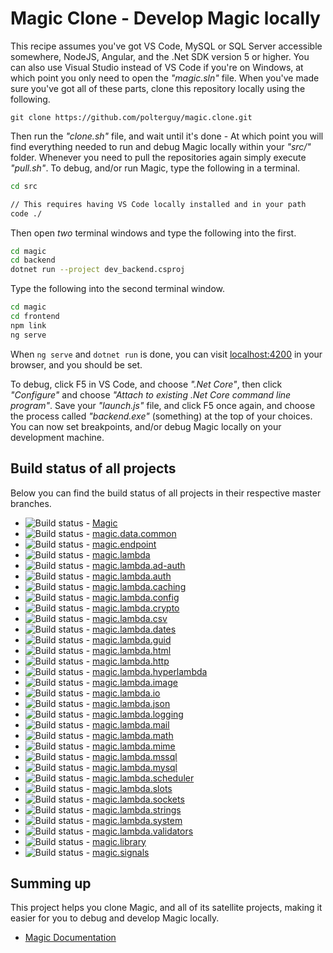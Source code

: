 
# Magic Clone - Develop Magic locally

This recipe assumes you've got VS Code, MySQL or SQL Server accessible somewhere, NodeJS, Angular,
and the .Net SDK version 5 or higher. You can also use Visual Studio instead of VS Code if you're
on Windows, at which point you only need to open the _"magic.sln"_ file. When you've made sure
you've got all of these parts, clone this repository locally using the following.

```
git clone https://github.com/polterguy/magic.clone.git
```

Then run the _"clone.sh"_ file, and wait until it's done - At which point you will find everything
needed to run and debug Magic locally within your _"src/"_ folder. Whenever you need to pull the
repositories again simply execute _"pull.sh"_. To debug, and/or run Magic, type the following in a terminal.

```bash
cd src

// This requires having VS Code locally installed and in your path
code ./
```

Then open _two_ terminal windows and type the following into the first.

```bash
cd magic
cd backend
dotnet run --project dev_backend.csproj
```

Type the following into the second terminal window.

```bash
cd magic
cd frontend
npm link
ng serve
```

When `ng serve` and `dotnet run` is done, you can visit [localhost:4200](https://localhost:4200) in your
browser, and you should be set.

To debug, click F5 in VS Code, and choose _".Net Core"_, then click _"Configure"_ and choose _"Attach to existing .Net Core command line program"_. Save your _"launch.js"_ file, and click F5 once again, and choose the process
called _"backend.exe"_ (something) at the top of your choices. You can now set breakpoints, and/or debug
Magic locally on your development machine.

## Build status of all projects

Below you can find the build status of all projects in their respective master branches.

* ![Build status](https://github.com/polterguy/magic/actions/workflows/codeql-analysis.yml/badge.svg) - [Magic](https://github.com/polterguy/magic)
* ![Build status](https://github.com/polterguy/magic.data.common/actions/workflows/build.yaml/badge.svg) - [magic.data.common](https://github.com/polterguy/magic.data.common)
* ![Build status](https://github.com/polterguy/magic.endpoint/actions/workflows/build.yaml/badge.svg) - [magic.endpoint](https://github.com/polterguy/magic.endpoint)
* ![Build status](https://github.com/polterguy/magic.lambda/actions/workflows/build.yaml/badge.svg) - [magic.lambda](https://github.com/polterguy/magic.lambda)
* ![Build status](https://github.com/polterguy/magic.lambda.ad-auth/actions/workflows/build.yaml/badge.svg) - [magic.lambda.ad-auth](https://github.com/polterguy/magic.lambda.ad-auth)
* ![Build status](https://github.com/polterguy/magic.lambda.auth/actions/workflows/build.yaml/badge.svg) - [magic.lambda.auth](https://github.com/polterguy/magic.lambda.auth)
* ![Build status](https://github.com/polterguy/magic.lambda.caching/actions/workflows/build.yaml/badge.svg) - [magic.lambda.caching](https://github.com/polterguy/magic.lambda.caching)
* ![Build status](https://github.com/polterguy/magic.lambda.config/actions/workflows/build.yaml/badge.svg) - [magic.lambda.config](https://github.com/polterguy/magic.lambda.config)
* ![Build status](https://github.com/polterguy/magic.lambda.crypto/actions/workflows/build.yaml/badge.svg) - [magic.lambda.crypto](https://github.com/polterguy/magic.lambda.crypto)
* ![Build status](https://github.com/polterguy/magic.lambda.csv/actions/workflows/build.yaml/badge.svg) - [magic.lambda.csv](https://github.com/polterguy/magic.lambda.csv)
* ![Build status](https://github.com/polterguy/magic.lambda.dates/actions/workflows/build.yaml/badge.svg) - [magic.lambda.dates](https://github.com/polterguy/magic.lambda.dates)
* ![Build status](https://github.com/polterguy/magic.lambda.guid/actions/workflows/build.yaml/badge.svg) - [magic.lambda.guid](https://github.com/polterguy/magic.lambda.guid)
* ![Build status](https://github.com/polterguy/magic.lambda.html/actions/workflows/build.yaml/badge.svg) - [magic.lambda.html](https://github.com/polterguy/magic.lambda.html)
* ![Build status](https://github.com/polterguy/magic.lambda.http/actions/workflows/build.yaml/badge.svg) - [magic.lambda.http](https://github.com/polterguy/magic.lambda.http)
* ![Build status](https://github.com/polterguy/magic.lambda.hyperlambda/actions/workflows/build.yaml/badge.svg) - [magic.lambda.hyperlambda](https://github.com/polterguy/magic.lambda.hyperlambda)
* ![Build status](https://github.com/polterguy/magic.lambda.image/actions/workflows/build.yaml/badge.svg) - [magic.lambda.image](https://github.com/polterguy/magic.lambda.image)
* ![Build status](https://github.com/polterguy/magic.lambda.io/actions/workflows/build.yaml/badge.svg) - [magic.lambda.io](https://github.com/polterguy/magic.lambda.io)
* ![Build status](https://github.com/polterguy/magic.lambda.json/actions/workflows/build.yaml/badge.svg) - [magic.lambda.json](https://github.com/polterguy/magic.lambda.json)
* ![Build status](https://github.com/polterguy/magic.lambda.logging/actions/workflows/build.yaml/badge.svg) - [magic.lambda.logging](https://github.com/polterguy/magic.lambda.logging)
* ![Build status](https://github.com/polterguy/magic.lambda.mail/actions/workflows/build.yaml/badge.svg) - [magic.lambda.mail](https://github.com/polterguy/magic.lambda.mail)
* ![Build status](https://github.com/polterguy/magic.lambda.math/actions/workflows/build.yaml/badge.svg) - [magic.lambda.math](https://github.com/polterguy/magic.lambda.math)
* ![Build status](https://github.com/polterguy/magic.lambda.mime/actions/workflows/build.yaml/badge.svg) - [magic.lambda.mime](https://github.com/polterguy/magic.lambda.mime)
* ![Build status](https://github.com/polterguy/magic.lambda.mssql/actions/workflows/build.yaml/badge.svg) - [magic.lambda.mssql](https://github.com/polterguy/magic.lambda.mssql)
* ![Build status](https://github.com/polterguy/magic.lambda.mysql/actions/workflows/build.yaml/badge.svg) - [magic.lambda.mysql](https://github.com/polterguy/magic.lambda.mysql)
* ![Build status](https://github.com/polterguy/magic.lambda.scheduler/actions/workflows/build.yaml/badge.svg) - [magic.lambda.scheduler](https://github.com/polterguy/magic.lambda.scheduler)
* ![Build status](https://github.com/polterguy/magic.lambda.slots/actions/workflows/build.yaml/badge.svg) - [magic.lambda.slots](https://github.com/polterguy/magic.lambda.slots)
* ![Build status](https://github.com/polterguy/magic.lambda.sockets/actions/workflows/build.yaml/badge.svg) - [magic.lambda.sockets](https://github.com/polterguy/magic.lambda.sockets)
* ![Build status](https://github.com/polterguy/magic.lambda.strings/actions/workflows/build.yaml/badge.svg) - [magic.lambda.strings](https://github.com/polterguy/magic.lambda.strings)
* ![Build status](https://github.com/polterguy/magic.lambda.system/actions/workflows/build.yaml/badge.svg) - [magic.lambda.system](https://github.com/polterguy/magic.lambda.system)
* ![Build status](https://github.com/polterguy/magic.lambda.validators/actions/workflows/build.yaml/badge.svg) - [magic.lambda.validators](https://github.com/polterguy/magic.lambda.validators)
* ![Build status](https://github.com/polterguy/magic.library/actions/workflows/build.yaml/badge.svg) - [magic.library](https://github.com/polterguy/magic.library)
* ![Build status](https://github.com/polterguy/magic.signals/actions/workflows/build.yaml/badge.svg) - [magic.signals](https://github.com/polterguy/magic.signals)

## Summing up

This project helps you clone Magic, and all of its satellite projects, making it easier for you to debug and develop
Magic locally.

* [Magic Documentation](https://polterguy.github.io/)

